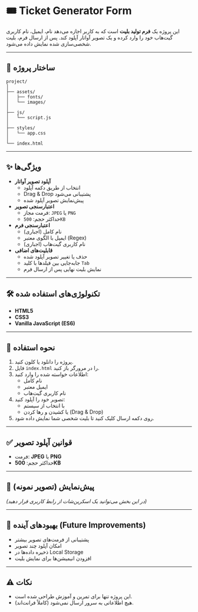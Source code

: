 # 🎟 Ticket Generator Form

این پروژه یک **فرم تولید بلیت** است که به کاربر اجازه می‌دهد نام، ایمیل، نام کاربری گیت‌هاب خود را وارد کرده و یک تصویر آواتار آپلود کند. پس از ارسال فرم، بلیت شخصی‌سازی شده نمایش داده می‌شود.

---

## 📂 ساختار پروژه

```
project/
│
├── assets/
│   ├── fonts/
│   └── images/
│
├── js/
│   └── script.js
│
├── styles/
│   └── app.css
│
└── index.html
```

---

## ✨ ویژگی‌ها

- **آپلود تصویر آواتار**
  - انتخاب از طریق دکمه آپلود
  - Drag & Drop پشتیبانی می‌شود
  - پیش‌نمایش تصویر آپلود شده
- **اعتبارسنجی تصویر**
  - فرمت مجاز: `JPEG` یا `PNG`
  - حداکثر حجم: `500KB`
- **اعتبارسنجی فرم**
  - نام کامل (اجباری)
  - ایمیل با الگوی معتبر (Regex)
  - نام کاربری گیت‌هاب (اجباری)
- **قابلیت‌های اضافی**
  - حذف یا تغییر تصویر آپلود شده
  - جابه‌جایی بین فیلدها با کلید `Tab`
  - نمایش بلیت نهایی پس از ارسال فرم

---

## 🛠 تکنولوژی‌های استفاده شده

- **HTML5**
- **CSS3**
- **Vanilla JavaScript (ES6)**

---

## 🚀 نحوه استفاده

1. پروژه را دانلود یا کلون کنید.
2. فایل `index.html` را در مرورگر باز کنید.
3. اطلاعات خواسته شده را وارد کنید:
   - نام کامل
   - ایمیل معتبر
   - نام کاربری گیت‌هاب
4. تصویر خود را آپلود کنید:
   - با انتخاب از سیستم
   - یا کشیدن و رها کردن (Drag & Drop)
5. روی دکمه ارسال کلیک کنید تا بلیت شخصی شما نمایش داده شود.

---

## ✅ قوانین آپلود تصویر

- فرمت: **JPEG** یا **PNG**
- حداکثر حجم: **500KB**

---

## 📸 پیش‌نمایش (تصویر نمونه)

*(در این بخش می‌توانید یک اسکرین‌شات از رابط کاربری قرار دهید)*

---

## 🔮 بهبودهای آینده (Future Improvements)

- پشتیبانی از فرمت‌های تصویر بیشتر
- امکان آپلود چند تصویر
- ذخیره داده‌ها در Local Storage
- افزودن انیمیشن‌ها برای نمایش بلیت

---

## ⚠️ نکات

- این پروژه تنها برای تمرین و آموزش طراحی شده است.
- هیچ اطلاعاتی به سرور ارسال نمی‌شود (کاملاً فرانت‌اند).
